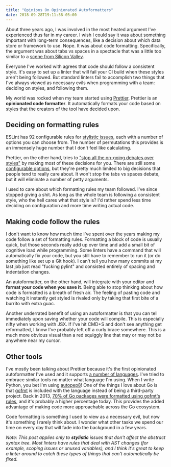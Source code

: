 ```yaml
---
title: "Opinions On Opinionated Autoformatters"
date: 2018-09-28T19:11:58-05:00
---
```


About three years ago, I was involved in the most heated argument I've experienced thus far in my career. I wish I could say it was about something important with long-term consequences, like a decision about which data store or framework to use. Nope. It was about code formatting. Specifically, the argument was about tabs vs spaces in a spectacle that was a little too similar to a [scene from Silicon Valley](https://www.youtube.com/watch?v=SsoOG6ZeyUI).

Everyone I've worked with agrees that code should follow a consistent style. It's easy to set up a linter that will fail your CI build when these styles aren't being followed. But standard linters fail to accomplish two things that I've always viewed as necessary evils when programming with a team: deciding on styles, and following them.

My world was rocked when my team started using [Prettier](https://prettier.io/). Prettier is an **opinionated code formatter**. It automatically formats your code based on styles that the creators of the tool have decided upon.

## Deciding on formatting rules

ESLint has 92 configurable rules for [stylistic issues](https://eslint.org/docs/rules/#stylistic-issues), each with a number of options you can choose from. The number of permutations this provides is an immensely huge number that I don't feel like calculating.

Prettier, on the other hand, tries to ["stop all the on-going debates over styles"](https://prettier.io/docs/en/option-philosophy.html) by making most of these decisions for you. There are still some [configurable options](https://prettier.io/docs/en/options.html), but they're pretty much limited to big decisions that people tend to really care about. It won't stop the tabs vs spaces debate, but it will eliminate a number of petty arguments.

I used to care about which formatting rules my team followed. I've since stopped giving a shit. As long as the whole team is following a consistent style, who the hell cares what that style is? I'd rather spend less time deciding on configuration and more time writing actual code.

## Making code follow the rules

I don't want to know how much time I've spent over the years making my code follow a set of formatting rules. Formatting a block of code is usually quick, but those seconds really add up over time and add a small bit of cognitive load while programming. Some linters have a command that will automatically fix your code, but you still have to remember to run it (or do something like set up a Git hook). I can't tell you how many commits at my last job just read "fucking pylint" and consisted entirely of spacing and indentation changes.

An autoformatter, on the other hand, will integrate with your editor and **format your code when you save it**. Being able to stop thinking about how code is formatted is a breath of fresh air. The feeling of pasting code and watching it instantly get styled is rivaled only by taking that first bite of a burrito with extra guac.

Another underrated benefit of using an autoformatter is that you can tell immediately upon saving whether your code will compile. This is especially nifty when working with JSX. If I've hit CMD+S and don't see anything get reformatted, I know I've probably left off a curly brace somewhere. This is a much more obvious visual than a red squiggly line that may or may not be anywhere near my cursor.

## Other tools

I've mostly been talking about Prettier because it's the first opinionated autoformatter I've used and it supports [a number of languages](https://prettier.io/docs/en/language-support.html). I've tried to embrace similar tools no matter what language I'm using. When I write Python, you bet I'm using [autopep8](https://pypi.org/project/autopep8/)! One of the things I love about Go is that [gofmt](https://golang.org/cmd/gofmt/) is included with the language instead of being a third-party project. Back in 2013, [70% of Go packages were formatted using gofmt's rules](https://blog.golang.org/go-fmt-your-code), and it's probably a higher percentage today. This provides the added advantage of making code more approachable across the Go ecosystem.

Code formatting is something I used to view as a necessary evil, but now it's something I rarely think about. I wonder what other tasks we spend our time on every day that will fade into the background in a few years.

_Note: This post applies only to **stylistic** issues that don't affect the abstract syntax tree. Most linters have rules that deal with AST changes (for example, scoping issues or unused variables), and I think it's great to keep a linter around to catch these types of things that can't automatically be fixed._
